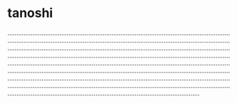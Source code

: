 # tanoshi
...........................................................................................................................................................................................................................................................................................................................................................................................................................................................................................................................................................................................................................................................................................................................................................................................................................................................................................................................................................................................................................................................................................................................................